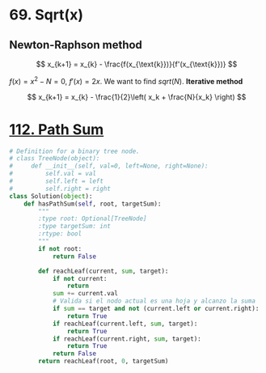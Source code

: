 
# 69. Sqrt(x)

## Newton-Raphson method

$$
x_{k+1} = x_{k} - \frac{f(x_{\text{k}})}{f'(x_{\text{k}})}
$$

 $f(x) = x^2 - N = 0$, $f'(x) = 2x$. We want to find $sqrt(N)$.
 **Iterative method**
 
$$
x_{k+1} = x_{k} - \frac{1}{2}\left( x_k + \frac{N}{x_k} \right)
$$


# [112. Path Sum](https://leetcode.com/problems/path-sum/)

```python
# Definition for a binary tree node.
# class TreeNode(object):
#     def __init__(self, val=0, left=None, right=None):
#         self.val = val
#         self.left = left
#         self.right = right
class Solution(object):
    def hasPathSum(self, root, targetSum):
        """
        :type root: Optional[TreeNode]
        :type targetSum: int
        :rtype: bool
        """
        if not root:
            return False

        def reachLeaf(current, sum, target):
            if not current:
                return
            sum += current.val
            # Valida si el nodo actual es una hoja y alcanzo la suma
            if sum == target and not (current.left or current.right):
                return True
            if reachLeaf(current.left, sum, target):
                return True
            if reachLeaf(current.right, sum, target):
                return True
            return False    
        return reachLeaf(root, 0, targetSum)
```

